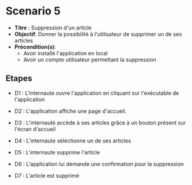# Scenario 5

- **Titre** : Suppression d'un article
- **Objectif**: Donner la possibilité à l'utilisateur de supprimer un de ses articles
- **Précondition(s)**:
	- Avoir installé l'application en local
	- Avoir un compte utilisateur permettant la suppression

## Etapes

- D1 : L'internaute ouvre l'application en cliquant sur l'exécutable de l'application

- D2 : L'application affiche une page d'accueil.

- D3 : L'internaute accède à ses articles grâce à un bouton présent sur l'écran d'accueil

- D4 : L'internaute séléctionne un de ses articles

- D5 : L'internaute supprime l'article

- D6 : L'application lui demande une confirmation pour la suppression

- D7 : L'article est supprimé
